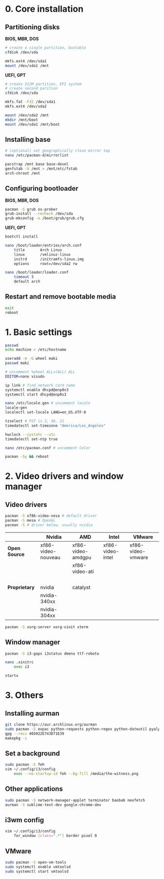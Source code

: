# 0. Core installation

## Partitioning disks

**BIOS, MBR, DOS**
```bash
# create a single partition, bootable
cfdisk /dev/sda

mkfs.ext4 /dev/sda1
mount /dev/sda1 /mnt
```

**UEFI, GPT**
```bash
# create 512M partition, EFI system
# create second parition
cfdisk /dev/sda

mkfs.fat -F32 /dev/sda1
mkfs.ext4 /dev/sda2

mount /dev/sda2 /mnt
mkdir /mnt/boot
mount /dev/sda1 /mnt/boot
```

## Installing base

```bash
# (optional) set geographically close mirror top
nano /etc/pacman-d/mirrorlist

pacstrap /mnt base base-devel
genfstab -U /mnt > /mnt/etc/fstab
arch-chroot /mnt
```

## Configuring bootloader

**BIOS, MBR, DOS**
```bash
pacman -S grub os-prober
grub-install --recheck /dev/sda
grub-mkconfig -o /boot/grub/grub.cfg
```

**UEFI, GPT**
```bash
bootctl install

nano /boot/loader/entries/arch.conf
	title		Arch Linux
	linux		/vmlinuz-linux
	initrd		/initramfs-linux.img
	options		root=/dev/sda2 rw

nano /boot/loader/loader.conf
	timeout 3
	default arch
```

## Restart and remove bootable media

```bash
exit
reboot
```

# 1. Basic settings

```bash
passwd
echo machine > /etc/hostname

useradd -m -G wheel maki
passwd maki

# uncomment %wheel ALL=(ALL) ALL
EDITOR=nano visudo

ip link # find network card name
systemctl enable dhcpd@enp0s3
systemctl start dhcpd@enp0s3

nano /etc/locale.gen # uncomment locale
locale-gen
localectl set-locale LANG=en_US.UTF-8

tzselect # PST is 2, 48, 21
timedatectl set-timezone "America/Los_Angeles"

hwclock --systohc --utc
timedatectl set-ntp true

nano /etc/pacman.conf # uncomment Color

pacman -Sy && reboot
```

# 2. Video drivers and window manager

## Video drivers

```bash
pacman -S xf86-video-vesa # default driver
pacman -S mesa # OpenGL
pacman -S # driver below, usually nvidia
```

|               |**Nvidia**        |**AMD**          |**Intel**       |**VMware**       |
|---------------|------------------|-----------------|----------------|-----------------|
|**Open Source**|xf86-video-nouveau|xf86-video-amdgpu|xf86-video-intel|xf86-video-vmware|
|               |                  |xf86-video-ati   |                |                 |
|               |                  |                 |                |             <br>|
|**Proprietary**|nvidia            |catalyst         |                |                 |
|               |nvidia-340xx      |                 |                |                 |
|               |nvidia-304xx      |                 |                |                 |

```bash
pacman -S xorg-server xorg-xinit xterm
```

## Window manager

```bash
pacman -S i3-gaps i3status dmenu ttf-roboto

nano .xinitrc
	exec i3

startx
```

# 3. Others

## Installing aurman

```bash
git clone https://aur.archlinux.org/aurman
sudo pacman -S expac python-requests python-regex python-dateutil pyalpm python-feedparser
gpg --recv 465022E743D71E39
makepkg -i
```

## Set a background

```bash
sudo pacman -S feh
vim ~/.config/i3/config
	exec --no-startup-id feh --bg-fill /media/the-witness.png
```

## Other applications

```bash
sudo pacman -S network-manager-applet terminator baobab neofetch
aurman -S sublime-text-dev google-chrome-dev
```

## i3wm config

```bash
vim ~/.config/i3/config
	for_window [class=".*"] border pixel 0
```

## VMware

```bash
sudo pacman -S open-vm-tools
sudo systemctl enable vmtoolsd
sudo systemctl start vmtoolsd
```